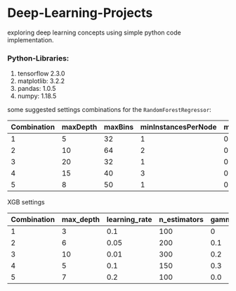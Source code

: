 # Deep-Learning-Projects
exploring deep learning concepts using simple python code implementation.


### Python-Libraries:
1. tensorflow 2.3.0
2. matplotlib: 3.2.2
3. pandas: 1.0.5
4. numpy: 1.18.5



some suggested settings combinations for the `RandomForestRegressor`:

| Combination | maxDepth | maxBins | minInstancesPerNode | minInfoGain | maxMemoryInMB | cacheNodeIds | checkpointInterval | impurity | numTrees | featureSubsetStrategy | seed | subsamplingRate |
|-------------|----------|---------|---------------------|-------------|---------------|--------------|--------------------|----------|----------|-----------------------|------|-----------------|
| 1           | 5        | 32      | 1                   | 0.0         | 256           | False        | 10                 | variance | 50       | auto                  | 42   | 1.0             |
| 2           | 10       | 64      | 2                   | 0.01        | 512           | True         | 5                  | variance | 100      | sqrt                  | 123  | 0.8             |
| 3           | 20       | 32      | 1                   | 0.001       | 256           | False        | 15                 | variance | 150      | log2                  | 42   | 1.0             |
| 4           | 15       | 40      | 3                   | 0.0         | 128           | True         | 20                 | variance | 200      | all                   | 99   | 0.9             |
| 5           | 8        | 50      | 1                   | 0.005       | 256           | False        | 10                 | variance | 75       | onethird              | 7    | 1.0             |


XGB settings

| Combination | max_depth | learning_rate | n_estimators | gamma | min_child_weight | subsample | colsample_bytree | reg_alpha | reg_lambda | random_state |
|-------------|-----------|---------------|--------------|-------|------------------|-----------|------------------|-----------|------------|--------------|
| 1           | 3         | 0.1           | 100          | 0     | 1                | 1.0       | 1.0              | 0.0       | 1.0        | 42           |
| 2           | 6         | 0.05          | 200          | 0.1   | 3                | 0.8       | 0.8              | 0.1       | 1.0        | 123          |
| 3           | 10        | 0.01          | 300          | 0.2   | 5                | 0.7       | 0.9              | 0.5       | 1.5        | 99           |
| 4           | 5         | 0.1           | 150          | 0.3   | 2                | 0.9       | 0.7              | 0.3       | 0.8        | 77           |
| 5           | 7         | 0.2           | 100          | 0.0   | 1                | 1.0       | 0.5              | 0.0       | 2.0        | 202          |
